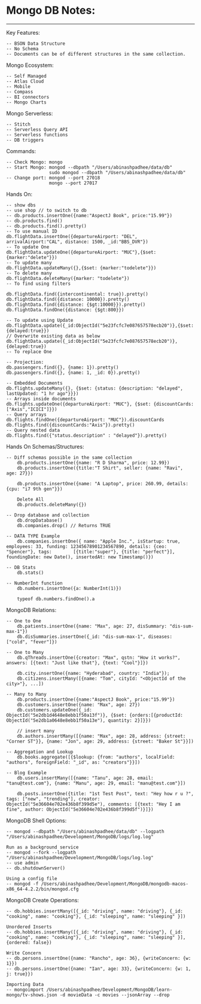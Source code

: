 # Mongo DB Notes:
--------------------
 Key Features:
 
 	-- BSON Data Structure
	-- No Schema
	-- Documents can be of different structures in the same collection.

Mongo Ecosystem:

	-- Self Managed
	-- Atlas Cloud
	-- Mobile
	-- Compass
	-- BI connectors
	-- Mongo Charts
	
Mongo Serverless:

	-- Stitch
	-- Serverless Query API
	-- Serverless functions
	-- DB triggers

Commands:

    -- Check Mongo: mongo
    -- Start Mongo: mongod --dbpath "/Users/abinashpadhee/data/db"
                    sudo mongod --dbpath "/Users/abinashpadhee/data/db"
    -- Change port: mongod --port 27018
                    mongo --port 27017

Hands On:

	-- show dbs
	-- use shop // to switch to db 
	-- db.products.insertOne({name:"AspectJ Book", price:"15.99"})
	-- db.products.find()
	-- db.products.find().pretty()
	-- To use manual ID
	db.flightData.insertOne({departureAirport: "DEL", arrivalAirport:"CAL", distance: 1500, _id:"BBS_DVR"})
	-- To update One
	db.flightData.updateOne({departureAirport: "MUC"},{$set: {marker:"delete"}})
	-- To update many
	db.flightData.updateMany({},{$set: {marker:"todelete"}})
	-- To delete many
	db.flightData.deleteMany({marker: "todelete"})
	-- To find using filters
	
	db.flightData.find({intercontinental: true}).pretty()
	db.flightData.find({distance: 10000}).pretty()
	db.flightData.find({distance: {$gt:10000}}).pretty()
	db.flightData.findOne({distance: {$gt:800}})
	
	-- To update using Update
	db.flightData.update({_id:ObjectId("5e23fcfc7e087657578ecb20")},{$set: {delayed:true}})
	// Overwrite existing data as below
	db.flightData.update({_id:ObjectId("5e23fcfc7e087657578ecb20")},{delayed:true})
	-- To replace One
	
	-- Projection:
	db.passengers.find({}, {name: 1}).pretty()
	db.passengers.find({}, {name: 1, _id: 0}).pretty()
	
	-- Embedded Documents
	db.flights.updateMany({}, {$set: {status: {description: "delayed", lastUpdated: "1 hr ago"}}})
	-- Arrays inside documents
	db.flights.updateOne({departureAirport: "MUC"}, {$set: {discountCards: ["Axis","ICICI"]}})
	-- Query arrays
	db.flights.findOne({departureAirport: "MUC"}).discountCards
	db.flights.find({discountCards:"Axis"}).pretty()
	-- Query nested data
	db.flights.find({"status.description" : "delayed"}).pretty()
	
Hands On Schemas/Structures:

	-- Diff schemas possible in the same collection
		db.products.insertOne({name: "R D Sharma", price: 12.99})
		db.products.insertOne({title:"T Shirt", seller: {name: "Ravi", age: 27}})
		
		db.products.insertOne({name: "A Laptop", price: 260.99, details: {cpu: "i7 9th gen"}})
	
		Delete All
		db.products.deleteMany({})
		
	-- Drop database and collection
		db.dropDatabase()
		db.companies.drop() // Returns TRUE
		
	-- DATA TYPE Example
		db.companies.insertOne({ name: "Apple Inc.", isStartup: true, employees: 33, funding: 12345678901234567890, details: {ceo: "Spencer"}, tags: 		[{title:"super"}, {title: "perfect"}], foundingDate: new Date(), insertedAt: new Timestamp()})
		
	-- DB Stats
		db.stats()
		
	-- NumberInt function
		db.numbers.insertOne({a: NumberInt(1)})
		
		typeof db.numbers.findOne().a
		
MongoDB Relations:

	-- One to One
		db.patients.insertOne({name: "Max", age: 27, disSummary: "dis-sum-max-1"})
		db.disSummaries.insertOne({_id: "dis-sum-max-1", diseases: ["cold", "fever"]})
		
	-- One to Many
		db.qThreads.insertOne({creator: "Max", qstn: "How it works?", answers: [{text: "Just like that"}, {text: "Cool"}]})
		
		db.city.insertOne({name: "Hyderabad", country: "India"});
		db.citizens.insertMany([{name: "Tom", cityId: "<ObjectId of the city>"}, ...])
		
	-- Many to Many
		db.products.insertOne({name:"AspectJ Book", price:"15.99"})
		db.customers.insertOne({name: "Max", age: 27})
		db.customers.updateOne({_id: ObjectId("5e2db1d4648e8ebb1f50a13f")}, {$set: {orders:[{productId: ObjectId("5e2db1a0648e8ebb1f50a13e"), quantity: 2}]}})
		
		// insert many
		db.authors.insertMany([{name: "Max", age: 28, address: {street: "Corner ST"}}, {name: "Jon", age: 29, address: {street: "Baker St"}}])
		
	-- Aggregation and Lookup
		db.books.aggregate([{$lookup: {from: "authors", localField: "authors", foreignField: "_id", as: "creators"}}])
		
	-- Blog Example
		db.users.insertMany([{name: "Tanu", age: 28, email: "tanu@test.com"}, {name: "Manu", age: 29, email: "manu@test.com"}])
		
		db.posts.insertOne({title: "1st Test Post", text: "Hey how r u ?", tags: ["new", "trending"], creator: ObjectId("5e36604e702e436b8f399d5e"), comments: [{text: "Hey I am fine", author: ObjectId("5e36604e702e436b8f399d5f")}]})
		
		
		
MongoDB Shell Options:

    -- mongod --dbpath "/Users/abinashpadhee/data/db" --logpath "/Users/abinashpadhee/Development/MongoDB/logs/log.log"
    
    Run as a background service
    -- mongod --fork --logpath "/Users/abinashpadhee/Development/MongoDB/logs/log.log"
    -- use admin
    -- db.shutdownServer()
    
    Using a config file
    -- mongod -f /Users/abinashpadhee/Development/MongoDB/mongodb-macos-x86_64-4.2.2/bin/mongod.cfg
    
MongoDB Create Operations:

    -- db.hobbies.insertMany([{_id: "driving", name: "driving"}, {_id: "cooking", name: "cooking"}, {_id: "sleeping", name: "sleeping" }])
    
    Unordered Inserts
    -- db.hobbies.insertMany([{_id: "driving", name: "driving"}, {_id: "cooking", name: "cooking"}, {_id: "sleeping", name: "sleeping" }], {ordered: false})
    
    Write Concern
    -- db.persons.insertOne({name: "Rancho", age: 36}, {writeConcern: {w: 1}})
    -- db.persons.insertOne({name: "Ian", age: 33}, {writeConcern: {w: 1, j: true}})
    
    Importing Data
    -- mongoimport /Users/abinashpadhee/Development/MongoDB/learn-mongo/tv-shows.json -d movieData -c movies --jsonArray --drop
    